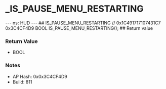 # _IS_PAUSE_MENU_RESTARTING

--- ns: HUD --- ## IS_PAUSE_MENU_RESTARTING  // 0x1C491717107431C7 0x3C4CF4D9 BOOL IS_PAUSE_MENU_RESTARTING();   ## Return value

### Return Value
* BOOL

### Notes
* AP Hash: 0x0x3C4CF4D9
* Build: 811

